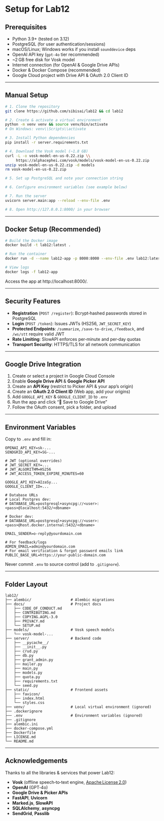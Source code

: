 # Setup for Lab12

## Prerequisites

- Python 3.9+ (tested on 3.12)
- PostgreSQL (for user authentication/sessions)
- macOS/Linux; Windows works if you install `sounddevice` deps
- OpenAI API key (`gpt-4o` tier recommended)
- ~2 GB free disk for Vosk model
- Internet connection (for OpenAI & Google Drive APIs)
- Docker & Docker Compose (recommended)
- Google Cloud project with Drive API & OAuth 2.0 Client ID

---

## Manual Setup

```bash
# 1. Clone the repository
git clone https://github.com/sibisai/lab12 && cd lab12

# 2. Create & activate a virtual environment
python -m venv venv && source venv/bin/activate
# On Windows: venv\\Scripts\\activate

# 3. Install Python dependencies
pip install -r server.requirements.txt

# 4. Download the Vosk model (~1.8 GB)
curl -L -o vosk-model-en-us-0.22.zip \\
     https://alphacephei.com/vosk/models/vosk-model-en-us-0.22.zip
unzip vosk-model-en-us-0.22.zip -d models
rm vosk-model-en-us-0.22.zip

# 5. Set up PostgreSQL and note your connection string

# 6. Configure environment variables (see example below)

# 7. Run the server
uvicorn server.main:app --reload --env-file .env

# 8. Open http://127.0.0.1:8000/ in your browser
```

---

## Docker Setup (Recommended)

```bash
# Build the Docker image
docker build -t lab12:latest .

# Run the container
docker run -d --name lab12-app -p 8000:8000 --env-file .env lab12:latest

# View logs
docker logs -f lab12-app
```

Access the app at http://localhost:8000/.

---

## Security Features

- **Registration** (`POST /register`): Bcrypt‑hashed passwords stored in PostgreSQL
- **Login** (`POST /token`): Issues JWTs (HS256, `JWT_SECRET_KEY`)
- **Protected Endpoints**: `/summarize`, `/save-to-drive`, `/feedback`, and `/ws/stt` require valid JWT
- **Rate Limiting**: SlowAPI enforces per‑minute and per‑day quotas
- **Transport Security**: HTTPS/TLS for all network communication

---

## Google Drive Integration

1. Create or select a project in Google Cloud Console
2. Enable **Google Drive API** & **Google Picker API**
3. Create an **API Key** (restrict to Picker API & your app’s origin)
4. Create an **OAuth 2.0 Client ID** (Web app, add your origins)
5. Add `GOOGLE_API_KEY` & `GOOGLE_CLIENT_ID` to `.env`
6. Run the app and click “💾 Save to Google Drive”
7. Follow the OAuth consent, pick a folder, and upload

---

## Environment Variables

Copy to `.env` and fill in:

```dotenv
OPENAI_API_KEY=sk-...
SENDGRID_API_KEY=SG-...

# JWT (optional overrides)
# JWT_SECRET_KEY=...
# JWT_ALGORITHM=HS256
# JWT_ACCESS_TOKEN_EXPIRE_MINUTES=60

GOOGLE_API_KEY=AIzaSy...
GOOGLE_CLIENT_ID=...

# Database URLs
# Local Postgres dev:
# DATABASE_URL=postgresql+asyncpg://<user>:<pass>@localhost:5432/<dbname>

# Docker dev:
# DATABASE_URL=postgresql+asyncpg://<user>:<pass>@host.docker.internal:5432/<dbname>

EMAIL_SENDER=o-reply@yourdomain.com

# For feedback/logs
ADMIN_EMAIL=admin@yourdomain.com
# For email verification & forgot password emails link
PUBLIC_BASE_URL=https://your-public-domain.com
```

Never commit `.env` to source control (add to `.gitignore`).

---

## Folder Layout

```text
lab12/
├── alembic/                  # Alembic migrations
├── docs/                     # Project docs
│   ├── CODE_OF_CONDUCT.md
│   ├── CONTRIBUTING.md
│   ├── COPYING.AGPL-3.0
│   ├── PRIVACY.md
│   └── SETUP.md
├── models/                   # Vosk speech models
│   └── vosk-model-...
├── server/                   # Backend code
│   ├── __pycache__/
│   ├── __init__.py
│   ├── crud.py
│   ├── db.py
│   ├── grant_admin.py
│   ├── mailer.py
│   ├── main.py
│   ├── models.py
│   ├── quota.py
│   ├── requirements.txt
│   └── seed.py
├── static/                   # Frontend assets
│   ├── favicon/
│   ├── index.html
│   └── styles.css
├── venv/                     # Local virtual environment (ignored)
├── .dockerignore
├── .env                      # Environment variables (ignored)
├── .gitignore
├── alembic.ini
├── docker-compose.yml
├── Dockerfile
├── LICENSE.md
└── README.md
```

---

## Acknowledgements

Thanks to all the libraries & services that power Lab12:

- **Vosk** (offline speech‑to‑text engine, [Apache License 2.0](https://github.com/alphacep/vosk-api/tree/master?tab=Apache-2.0-1-ov-file#readme))
- **OpenAI** (GPT‑4o)
- **Google Drive & Picker APIs**
- **FastAPI**, **Uvicorn**
- **Marked.js**, **SlowAPI**
- **SQLAlchemy**, **asyncpg**
- **SendGrid**, **Passlib**
